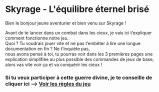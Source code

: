 # Skyrage -  L'équilibre éternel brisé

 Bien le bonjour jeune aventurier et bien venu sur Skyrage !

Avant de te lancer dans un combat dans les cieux, je vais ici t’expliquer comment fonctionne notre jeu. <br>
Quoi ? Tu voudrais jouer vite et ne pas t’embêter à lire une longue documentation en fin ? Ne t’inquiète pas, <br> 
nous avons pensé à toi, tu pourras voir dans les 3 premières pages une explication simplifiée au plus possible des commandes de jeux de base, <br>
 alors vas vite voir ça et va conquérir les cieux !

### Si tu veux participer à cette guerre divine, je te conseille de cliquer ici --> [Voir les règles du jeu](rules.md)


